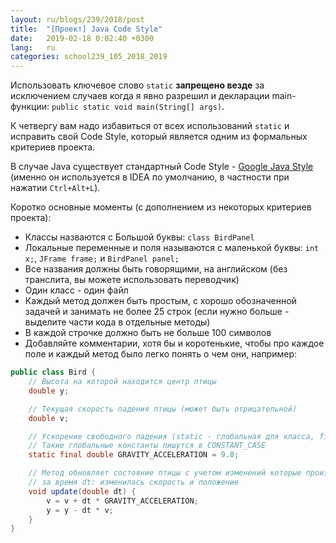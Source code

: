 ```yaml
---
layout: ru/blogs/239/2018/post
title:  "[Проект] Java Code Style"
date:   2019-02-18 0:02:40 +0300
lang:   ru
categories: school239_105_2018_2019
---
```


Использовать ключевое слово ```static``` **запрещено везде** за исключением случаев когда я явно разрешил и декларации main-функции: ```public static void main(String[] args)```.

К четвергу вам надо избавиться от всех использований ```static``` и исправить свой Code Style, который является одним из формальных критериев проекта.

В случае Java существует стандартный Code Style - [Google Java Style](https://google.github.io/styleguide/javaguide.html) (именно он используется в IDEA по умолчанию, в частности при нажатии ```Ctrl+Alt+L```).

Коротко основные моменты (с дополнением из некоторых критериев проекта):

 - Классы назваются с Большой буквы: ```class BirdPanel```
 - Локальные переменные и поля называются с маленькой буквы: ```int x;```, ```JFrame frame;``` и ```BirdPanel panel;```
 - Все названия должны быть говорящими, на английском (без транслита, вы можете использовать переводчик)
 - Один класс - один файл
 - Каждый метод должен быть простым, с хорошо обозначенной задачей и занимать не более 25 строк (если нужно больше - выделите части кода в отдельные методы)
 - В каждой строчке должно быть не больше 100 символов
 - Добавляйте комментарии, хотя бы и коротенькие, чтобы про каждое поле и каждый метод было легко понять о чем они, например:

```java
public class Bird {
    // Высота на которой находится центр птицы
    double y;

    // Текущая скорость падения птицы (может быть отрицательной)
    double v;

    // Ускорение свободного падения (static - глобальная для класса, final - константа)
    // Такие глобальные константы пишутся в CONSTANT_CASE
    static final double GRAVITY_ACCELERATION = 9.8;

    // Метод обновляет состояние птицы с учетом изменений которые произошли
    // за время dt: изменилась скорость и положение
    void update(double dt) {
        v = v + dt * GRAVITY_ACCELERATION;
        y = y - dt * v;
    }
}
```
